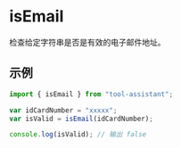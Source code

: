# isEmail

检查给定字符串是否是有效的电子邮件地址。

## 示例

```javascript
import { isEmail } from "tool-assistant";

var idCardNumber = "xxxxx";
var isValid = isEmail(idCardNumber);

console.log(isValid); // 输出 false
```
